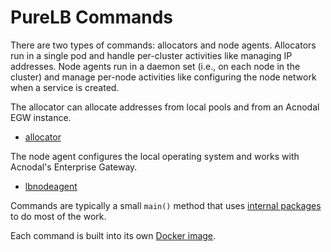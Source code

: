 # PureLB Commands

There are two types of commands: allocators and node agents.
Allocators run in a single pod and handle per-cluster activities like
managing IP addresses. Node agents run in a daemon set (i.e., on each
node in the cluster) and manage per-node activities like configuring
the node network when a service is created.

The allocator can allocate addresses from local pools and from an
Acnodal EGW instance.

* [allocator](allocator)

The node agent configures the local operating system and works with Acnodal's Enterprise Gateway.

* [lbnodeagent](lbnodeagent)

Commands are typically a small ```main()``` method that uses [internal
packages](../internal) to do most of the work.

Each command is built into its own [Docker image](container_registry).
